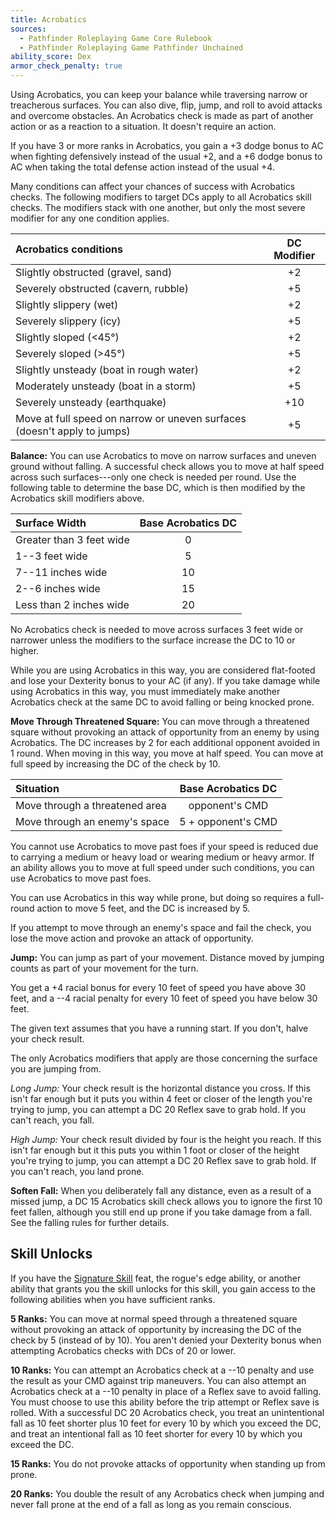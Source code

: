 ```yaml
---
title: Acrobatics
sources:
  - Pathfinder Roleplaying Game Core Rulebook
  - Pathfinder Roleplaying Game Pathfinder Unchained
ability_score: Dex
armor_check_penalty: true
---
```


Using Acrobatics, you can keep your balance while traversing narrow or treacherous surfaces. You can also dive, flip, jump, and roll to avoid attacks and overcome obstacles. An Acrobatics check is made as part of another action or as a reaction to a situation. It doesn't require an action.

If you have 3 or more ranks in Acrobatics, you gain a +3 dodge bonus to AC when fighting defensively instead of the usual +2, and a +6 dodge bonus to AC when taking the total defense action instead of the usual +4.

Many conditions can affect your chances of success with Acrobatics checks. The following modifiers to target DCs apply to all Acrobatics skill checks. The modifiers stack with one another, but only the most severe modifier for any one condition applies.

| Acrobatics conditions                                                    | DC Modifier |
|:-------------------------------------------------------------------------|:-----------:|
| Slightly obstructed (gravel, sand)                                       |     +2      |
| Severely obstructed (cavern, rubble)                                     |     +5      |
| Slightly slippery (wet)                                                  |     +2      |
| Severely slippery (icy)                                                  |     +5      |
| Slightly sloped (<45°)                                                   |     +2      |
| Severely sloped (>45°)                                                   |     +5      |
| Slightly unsteady (boat in rough water)                                  |     +2      |
| Moderately unsteady (boat in a storm)                                    |     +5      |
| Severely unsteady (earthquake)                                           |     +10     |
| Move at full speed on narrow or uneven surfaces (doesn't apply to jumps) |     +5      |

**Balance:** You can use Acrobatics to move on narrow surfaces and uneven ground without falling. A successful check allows you to move at half speed across such surfaces---only one check is needed per round. Use the following table to determine the base DC, which is then modified by the Acrobatics skill modifiers above.

| Surface Width            | Base Acrobatics DC |
|:-------------------------|:------------------:|
| Greater than 3 feet wide |         0          |
| 1--3 feet wide           |         5          |
| 7--11 inches wide        |         10         |
| 2--6 inches wide         |         15         |
| Less than 2 inches wide  |         20         |

No Acrobatics check is needed to move across surfaces 3 feet wide or narrower unless the modifiers to the surface increase the DC to 10 or higher.

While you are using Acrobatics in this way, you are considered flat-footed and lose your Dexterity bonus to your AC (if any). If you take damage while using Acrobatics in this way, you must immediately make another Acrobatics check at the same DC to avoid falling or being knocked prone.

**Move Through Threatened Square:** You can move through a threatened square without provoking an attack of opportunity from an enemy by using Acrobatics. The DC increases by 2 for each additional opponent avoided in 1 round. When moving in this way, you move at half speed. You can move at full speed by increasing the DC of the check by 10.

| Situation                      | Base Acrobatics DC |
|:-------------------------------|:------------------:|
| Move through a threatened area |   opponent's CMD   |
| Move through an enemy's space  | 5 + opponent's CMD |

You cannot use Acrobatics to move past foes if your speed is reduced due to carrying a medium or heavy load or wearing medium or heavy armor. If an ability allows you to move at full speed under such conditions, you can use Acrobatics to move past foes.

You can use Acrobatics in this way while prone, but doing so requires a full-round action to move 5 feet, and the DC is increased by 5.

If you attempt to move through an enemy's space and fail the check, you lose the move action and provoke an attack of opportunity.

**Jump:** You can jump as part of your movement. Distance moved by jumping counts as part of your movement for the turn.

You get a +4 racial bonus for every 10 feet of speed you have above 30 feet, and a --4 racial penalty for every 10 feet of speed you have below 30 feet.

The given text assumes that you have a running start. If you don't, halve your check result.

The only Acrobatics modifiers that apply are those concerning the surface you are jumping from.

*Long Jump:* Your check result is the horizontal distance you cross. If this isn't far enough but it puts you within 4 feet or closer of the length you're trying to jump, you can attempt a DC 20 Reflex save to grab hold. If you can't reach, you fall.

*High Jump:* Your check result divided by four is the height you reach. If this isn't far enough but it this puts you within 1 foot or closer of the height you're trying to jump, you can attempt a DC 20 Reflex save to grab hold. If you can't reach, you land prone.

**Soften Fall:** When you deliberately fall any distance, even as a result of a missed jump, a DC 15 Acrobatics skill check allows you to ignore the first 10 feet fallen, although you still end up prone if you take damage from a fall. See the falling rules for further details.

## Skill Unlocks

If you have the [Signature Skill](/feats/signature-skill/) feat, the rogue's edge ability, or another ability that grants you the skill unlocks for this skill, you gain access to the following abilities when you have sufficient ranks.

**5 Ranks:** You can move at normal speed through a threatened square without provoking an attack of opportunity by increasing the DC of the check by 5 (instead of by 10). You aren't denied your Dexterity bonus when attempting Acrobatics checks with DCs of 20 or lower.

**10 Ranks:** You can attempt an Acrobatics check at a --10 penalty and use the result as your CMD against trip maneuvers. You can also attempt an Acrobatics check at a --10 penalty in place of a Reflex save to avoid falling. You must choose to use this ability before the trip attempt or Reflex save is rolled. With a successful DC 20 Acrobatics check, you treat an unintentional fall as 10 feet shorter plus 10 feet for every 10 by which you exceed the DC, and treat an intentional fall as 10 feet shorter for every 10 by which you exceed the DC.

**15 Ranks:** You do not provoke attacks of opportunity when standing up from prone.

**20 Ranks:** You double the result of any Acrobatics check when jumping and never fall prone at the end of a fall as long as you remain conscious.
